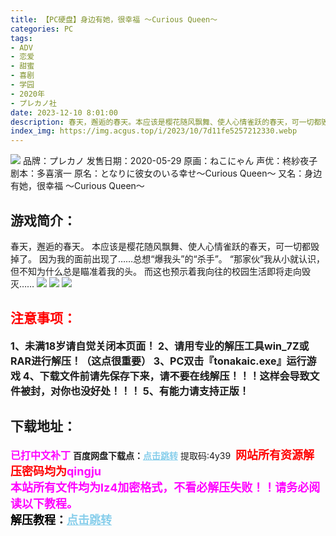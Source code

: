 ```yaml
---
title: 【PC硬盘】身边有她，很幸福 ～Curious Queen～
categories: PC
tags:
- ADV
- 恋爱
- 甜蜜
- 喜剧
- 学园
- 2020年
- プレカノ社
date: 2023-12-10 8:01:00
description: 春天，邂逅的春天。本应该是樱花随风飘舞、使人心情雀跃的春天，可一切都毁掉了。因为我的面前出现了……总想“爆我头”的“杀手”。“那家伙”我从小就认识，但不知为什么总是瞄准着我的头。而这也预示着我向往的校园生活即将走向毁灭……
index_img: https://img.acgus.top/i/2023/10/7d11fe5257212330.webp
---
```

![](https://img.acgus.top/i/2023/10/7d11fe5257212330.webp)
品牌：プレカノ
发售日期：2020-05-29
原画：ねこにゃん
声优：柊紗夜子
剧本：多喜濱一
原名：となりに彼女のいる幸せ～Curious Queen～
又名：身边有她，很幸福 ～Curious Queen～

## 游戏简介：
春天，邂逅的春天。
本应该是樱花随风飘舞、使人心情雀跃的春天，可一切都毁掉了。
因为我的面前出现了……总想“爆我头”的“杀手”。
“那家伙”我从小就认识，但不知为什么总是瞄准着我的头。
而这也预示着我向往的校园生活即将走向毁灭……
![](https://img.acgus.top/i/2023/10/1e5c92addb212339.webp)
![](https://img.acgus.top/i/2023/10/b9cc7a5ebf212336.webp)
![](https://img.acgus.top/i/2023/10/5dd532c54f212333.webp)





## <font color=#FF0000 >注意事项：</font>
<font size=3><b>1、未满18岁请自觉关闭本页面！
2、请用专业的解压工具win_7Z或RAR进行解压！（这点很重要）
3、PC双击『tonakaic.exe』运行游戏
4、下载文件前请先保存下来，请不要在线解压！！！这样会导致文件被封，对你也没好处！！！
5、有能力请支持正版！</b></font>

## 下载地址：
<font color=#FF00FF size=3><b>已打中文补丁</b></font>
<b>百度网盘下载点：</b><a href="https://pan.baidu.com/s/1FrbkrbIe8tIBgzTgXukkCg?pwd=4y39" style="color: #87CEEB;"><b>点击跳转</b></a> 提取码:4y39
<a style="padding: 0" href="https://post.qingju.org/AD/"><img style="max-width:100%" src="https://img.acgus.top/i/2024/07/478f689b8021d8d499ab43d21acf137a.gif" alt=""></a>
<b><font color=#FF0000 size=4>网站所有资源解压密码均为</b></font><b><font color=#FF00FF size=4>qingju</font><font color=#FF0000 ></font></b><br><b><font color=#FF00FF size=4>本站所有文件均为lz4加密格式，不看必解压失败！！请务必阅读以下教程。</b></font><br><b><font color=#000 size=4>解压教程：</b><a href="https://post.qingju.org/tutorial/000/" style="color: #87CEEB;"><b>点击跳转</b></a>
